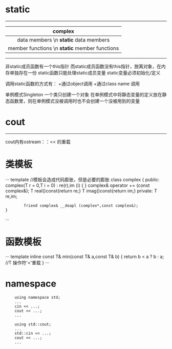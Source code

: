# static
*****
|**complex**|
|:---------:|
|data members \n **static** data members|
|member functions \n **static** member functions|

******
非static成员函数有一个this指针
而static成员函数没有this指针，脱离对象，在内存单独存在一份
static函数只能处理static成员变量
static变量必须初始化/定义
  
调用static函数的方式有：
+通过object调用
+通过class name 调用
  
单例模式Singleton
一个类只创建一个对象
在单例模式中将静态变量的定义放在静态函数里，则在单例模式没被调用时也不会创建一个没被用到的变量
  
# cout
*****
cout内有ostream：：<< 的重载
  
# 类模板
···
    template<typename T>   //模板会造成代码膨胀，但是必要的膨胀
    class complex
    {
        public:
            complex(T r = 0,T i = 0)
            : re(r),im (i)
            { }
            complex& operator += (const complex&);
            T real()const{return re;}
            T imag()const{return im;} 
        private:
            T re,im;

            friend complex& __doapl (complex*,const complex&);
    }
···
  
# 函数模板
···
    template <class T>
    inline
    const T& min(const T& a,const T& b)
    {
        return b < a ? b : a;               //T 操作符'<'重载
    }
···
  
# namespace
```
    using namespace std;
    ...
    cin << ...;
    cout << ...;
    ...
```
```
    using std::cout;
    ...
    std::cin << ...;
    cout << ...;
    ...
```